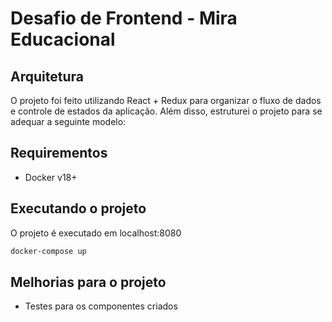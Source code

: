 # Desafio de Frontend - Mira Educacional


## Arquitetura

O projeto foi feito utilizando React + Redux para organizar o fluxo de dados e controle de estados da aplicação.
Além disso, estruturei o projeto para se adequar a seguinte modelo:

## Requirementos

- Docker v18+

## Executando o projeto

O projeto é executado em localhost:8080

```bash
docker-compose up 
```

## Melhorias para o projeto
- Testes para os componentes criados
